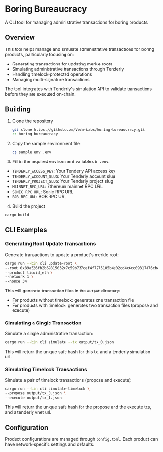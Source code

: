 # Boring Bureaucracy

A CLI tool for managing administrative transactions for boring products.

## Overview

This tool helps manage and simulate administrative transactions for boring products, particularly focusing on:

- Generating transactions for updating merkle roots
- Simulating administrative transactions through Tenderly
- Handling timelock-protected operations
- Managing multi-signature transactions

The tool integrates with Tenderly's simulation API to validate transactions before they are executed on-chain.

## Building

1. Clone the repository

   ```bash
   git clone https://github.com/Veda-Labs/boring-bureaucracy.git
   cd boring-bureaucracy
   ```

2. Copy the sample environment file

   ```bash
   cp sample.env .env
   ```

3. Fill in the required environment variables in `.env`:

- `TENDERLY_ACCESS_KEY`: Your Tenderly API access key
- `TENDERLY_ACCOUNT_SLUG`: Your Tenderly account slug
- `TENDERLY_PROJECT_SLUG`: Your Tenderly project slug
- `MAINNET_RPC_URL`: Ethereum mainnet RPC URL
- `SONIC_RPC_URL`: Sonic RPC URL
- `BOB_RPC_URL`: BOB RPC URL

4. Build the project

```bash
cargo build
```

## CLI Examples

### Generating Root Update Transactions

Generate transactions to update a product's merkle root:

```bash
cargo run --bin cli update-root \
--root 0x89a526fb2b69815032c7c59b737cef4f7275105b4e02cd4c6cc09317876cb406 \
--product liquid_eth \
--network 1 \
--nonce 34
```

This will generate transaction files in the `output` directory:

- For products without timelock: generates one transaction file
- For products with timelock: generates two transaction files (propose and execute)

### Simulating a Single Transaction

Simulate a single administrative transaction:

```bash
cargo run --bin cli simulate --tx output/tx_0.json
```

This will return the unique safe hash for this tx, and a tenderly simulation url.

### Simulating Timelock Transactions

Simulate a pair of timelock transactions (propose and execute):

```bash
cargo run --bin cli simulate-timelock \
--propose output/tx_0.json \
--execute output/tx_1.json
```

This will return the unique safe hash for the propose and the execute txs, and a tenderly vnet url.

## Configuration

Product configurations are managed through `config.toml`. Each product can have network-specific settings and defaults.
